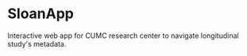 # SloanApp

Interactive web app for CUMC research center to navigate longitudinal study's metadata.
